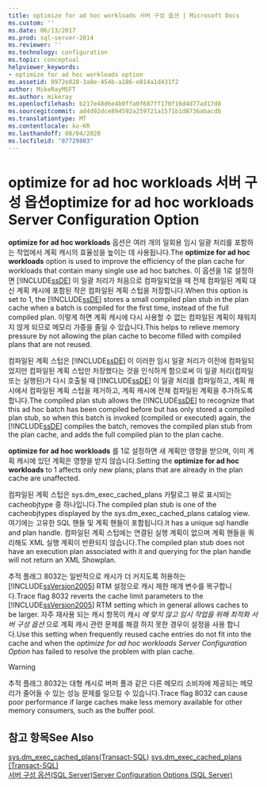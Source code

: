 ```yaml
---
title: optimize for ad hoc workloads 서버 구성 옵션 | Microsoft Docs
ms.custom: ''
ms.date: 06/13/2017
ms.prod: sql-server-2014
ms.reviewer: ''
ms.technology: configuration
ms.topic: conceptual
helpviewer_keywords:
- optimize for ad hoc workloads option
ms.assetid: 0972e028-3a8e-454b-a186-e814a1d431f2
author: MikeRayMSFT
ms.author: mikeray
ms.openlocfilehash: b217e48d6e4b0ffa0f687ff170f16d4d77ad17d8
ms.sourcegitcommit: ad4d92dce894592a259721a1571b1d8736abacdb
ms.translationtype: MT
ms.contentlocale: ko-KR
ms.lasthandoff: 08/04/2020
ms.locfileid: "87729803"
---
```

# <a name="optimize-for-ad-hoc-workloads-server-configuration-option"></a><span data-ttu-id="d0090-102">optimize for ad hoc workloads 서버 구성 옵션</span><span class="sxs-lookup"><span data-stu-id="d0090-102">optimize for ad hoc workloads Server Configuration Option</span></span>
  <span data-ttu-id="d0090-103">**optimize for ad hoc workloads** 옵션은 여러 개의 일회용 임시 일괄 처리를 포함하는 작업에서 계획 캐시의 효율성을 높이는 데 사용됩니다.</span><span class="sxs-lookup"><span data-stu-id="d0090-103">The **optimize for ad hoc workloads** option is used to improve the efficiency of the plan cache for workloads that contain many single use ad hoc batches.</span></span> <span data-ttu-id="d0090-104">이 옵션을 1로 설정하면 [!INCLUDE[ssDE](../../includes/ssde-md.md)] 이 일괄 처리가 처음으로 컴파일되었을 때 전체 컴파일된 계획 대신 계획 캐시에 포함된 작은 컴파일된 계획 스텁을 저장합니다.</span><span class="sxs-lookup"><span data-stu-id="d0090-104">When this option is set to 1, the [!INCLUDE[ssDE](../../includes/ssde-md.md)] stores a small compiled plan stub in the plan cache when a batch is compiled for the first time, instead of the full compiled plan.</span></span> <span data-ttu-id="d0090-105">이렇게 하면 계획 캐시에 다시 사용할 수 없는 컴파일된 계획이 채워지지 않게 되므로 메모리 가중을 줄일 수 있습니다.</span><span class="sxs-lookup"><span data-stu-id="d0090-105">This helps to relieve memory pressure by not allowing the plan cache to become filled with compiled plans that are not reused.</span></span>  
  
 <span data-ttu-id="d0090-106">컴파일된 계획 스텁은 [!INCLUDE[ssDE](../../includes/ssde-md.md)] 이 이러한 임시 일괄 처리가 이전에 컴파일되었지만 컴파일된 계획 스텁만 저장했다는 것을 인식하게 함으로써 이 일괄 처리(컴파일 또는 실행된)가 다시 호출될 때 [!INCLUDE[ssDE](../../includes/ssde-md.md)] 이 일괄 처리를 컴파일하고, 계획 캐시에서 컴파일된 계획 스텁을 제거하고, 계획 캐시에 전체 컴파일된 계획을 추가하도록 합니다.</span><span class="sxs-lookup"><span data-stu-id="d0090-106">The compiled plan stub allows the [!INCLUDE[ssDE](../../includes/ssde-md.md)] to recognize that this ad hoc batch has been compiled before but has only stored a compiled plan stub, so when this batch is invoked (compiled or executed) again, the [!INCLUDE[ssDE](../../includes/ssde-md.md)] compiles the batch, removes the compiled plan stub from the plan cache, and adds the full compiled plan to the plan cache.</span></span>  
  
 <span data-ttu-id="d0090-107">**optimize for ad hoc workloads** 를 1로 설정하면 새 계획만 영향을 받으며, 이미 계획 캐시에 있던 계획은 영향을 받지 않습니다.</span><span class="sxs-lookup"><span data-stu-id="d0090-107">Setting the **optimize for ad hoc workloads** to 1 affects only new plans; plans that are already in the plan cache are unaffected.</span></span>  
  
 <span data-ttu-id="d0090-108">컴파일된 계획 스텁은 sys.dm_exec_cached_plans 카탈로그 뷰로 표시되는 cacheobjtype 중 하나입니다.</span><span class="sxs-lookup"><span data-stu-id="d0090-108">The compiled plan stub is one of the cacheobjtypes displayed by the sys.dm_exec_cached_plans catalog view.</span></span> <span data-ttu-id="d0090-109">여기에는 고유한 SQL 핸들 및 계획 핸들이 포함됩니다.</span><span class="sxs-lookup"><span data-stu-id="d0090-109">It has a unique sql handle and plan handle.</span></span> <span data-ttu-id="d0090-110">컴파일된 계획 스텁에는 연결된 실행 계획이 없으며 계획 핸들을 쿼리해도 XML 실행 계획이 반환되지 않습니다.</span><span class="sxs-lookup"><span data-stu-id="d0090-110">The compiled plan stub does not have an execution plan associated with it and querying for the plan handle will not return an XML Showplan.</span></span>  
  
 <span data-ttu-id="d0090-111">추적 플래그 8032는 일반적으로 캐시가 더 커지도록 허용하는 [!INCLUDE[ssVersion2005](../../includes/ssversion2005-md.md)] RTM 설정으로 캐시 제한 매개 변수를 복구합니다.</span><span class="sxs-lookup"><span data-stu-id="d0090-111">Trace flag 8032 reverts the cache limit parameters to the [!INCLUDE[ssVersion2005](../../includes/ssversion2005-md.md)] RTM setting which in general allows caches to be larger.</span></span> <span data-ttu-id="d0090-112">자주 재사용 되는 캐시 항목이 캐시 *에 맞지 않고 임시 작업을 위해 최적화 서버 구성 옵션* 으로 계획 캐시 관련 문제를 해결 하지 못한 경우이 설정을 사용 합니다.</span><span class="sxs-lookup"><span data-stu-id="d0090-112">Use this setting when frequently reused cache entries do not fit into the cache and when the *optimize for ad hoc workloads Server Configuration Option* has failed to resolve the problem with plan cache.</span></span>  
  
> [!WARNING]  
>  <span data-ttu-id="d0090-113">추적 플래그 8032는 대형 캐시로 버퍼 풀과 같은 다른 메모리 소비자에 제공되는 메모리가 줄어들 수 있는 성능 문제를 일으킬 수 있습니다.</span><span class="sxs-lookup"><span data-stu-id="d0090-113">Trace flag 8032 can cause poor performance if large caches make less memory available for other memory consumers, such as the buffer pool.</span></span>  
  
## <a name="see-also"></a><span data-ttu-id="d0090-114">참고 항목</span><span class="sxs-lookup"><span data-stu-id="d0090-114">See Also</span></span>  
 <span data-ttu-id="d0090-115">[sys.dm_exec_cached_plans&#40;Transact-SQL&#41;](/sql/relational-databases/system-dynamic-management-views/sys-dm-exec-cached-plans-transact-sql) </span><span class="sxs-lookup"><span data-stu-id="d0090-115">[sys.dm_exec_cached_plans &#40;Transact-SQL&#41;](/sql/relational-databases/system-dynamic-management-views/sys-dm-exec-cached-plans-transact-sql) </span></span>  
 [<span data-ttu-id="d0090-116">서버 구성 옵션&#40;SQL Server&#41;</span><span class="sxs-lookup"><span data-stu-id="d0090-116">Server Configuration Options &#40;SQL Server&#41;</span></span>](server-configuration-options-sql-server.md)  
  
  
